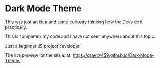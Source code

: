 # Dark Mode Theme

This was just an idea and some curiosity thinking how the Devs do it practically. 

This is completely my code and I have not seen anywhere about this topic. 

Just a beginner JS project developer.


The live preview for the site is at: https://gravity459.github.io/Dark-Mode-Theme/